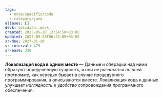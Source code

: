 ```yaml
---
tags:
  - note/specific/code
  - category/java
aliases: []
deck: obsidian::work
created: 2025-05-20 13:54:50+03:00
updated: 2025-09-28T06:22:05+03:00
sr-due: 2027-01-20
sr-interval: 479
sr-ease: 330
---
```


**Локализация кода в одном месте**
—
Данные и операции над ними образуют определенную сущность, и они *не* *разносятся по всей программе*, как нередко бывает в случае процедурного программирования, а описываются вместе. Локализация кода и данных улучшает *наглядность и удобство* сопровождения программного обеспечения.
